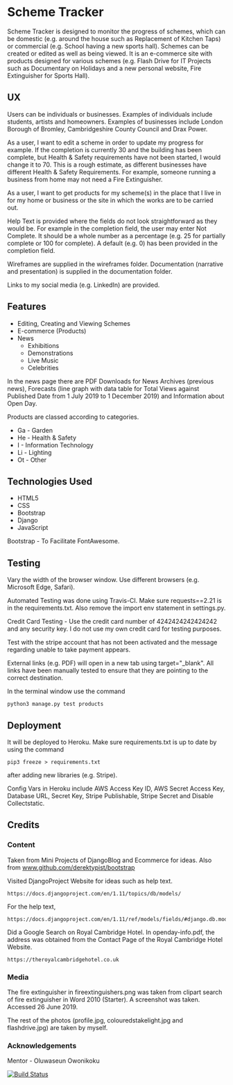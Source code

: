 # Scheme Tracker

Scheme Tracker is designed to monitor the progress of schemes, which can be domestic (e.g. around the house
such as Replacement of Kitchen Taps) or commercial (e.g. School having a new sports hall).  Schemes can be created or edited as well
as being viewed.  It is an e-commerce site with products designed for various schemes
(e.g. Flash Drive for IT Projects such as Documentary on Holidays and a new personal website, Fire Extinguisher for Sports Hall).

## UX

Users can be individuals or businesses.  Examples of individuals include students, artists and homeowners.
Examples of businesses include London Borough of Bromley, Cambridgeshire County Council and Drax Power.

As a user, I want to edit a scheme in order to update my progress for example.  If the completion is
currently 30 and the building has been complete, but Health & Safety requirements have not been started,
I would change it to 70.  This is a rough estimate, as different businesses have different Health &
Safety Requirements.  For example, someone running a business from home may not need a Fire Extinguisher.

As a user, I want to get products for my scheme(s) in the place that I live in for my home or business or the site in which the works are to be carried out.

Help Text is provided where the fields do not look straightforward as they would be.  For example in the completion field,
the user may enter Not Complete.  It should be a whole number as a percentage (e.g. 25 for partially complete or 100 for complete). 
A default (e.g. 0) has been provided in the completion field.

Wireframes are supplied in the wireframes folder.  Documentation (narrative and presentation) is supplied in the documentation folder.

Links to my social media (e.g. LinkedIn) are provided.

## Features

* Editing, Creating and Viewing Schemes
* E-commerce (Products)
* News
    * Exhibitions
    * Demonstrations
    * Live Music
    * Celebrities

In the news page there are PDF Downloads for News Archives (previous news), Forecasts (line graph
with data table for Total Views against Published Date from 1 July 2019 to 1 December 2019) and
Information about Open Day.

Products are classed according to categories.

* Ga - Garden
* He - Health & Safety
* I - Information Technology
* Li - Lighting
* Ot - Other

## Technologies Used

* HTML5
* CSS
* Bootstrap
* Django
* JavaScript

Bootstrap - To Facilitate FontAwesome.

## Testing

Vary the width of the browser window.  Use different browsers (e.g. Microsoft Edge, Safari).

Automated Testing was done using Travis-CI.  Make sure requests==2.21 is in the requirements.txt.
Also remove the import env statement in settings.py.

Credit Card Testing - Use the credit card number of 4242424242424242 and any security key.
I do not use my own credit card for testing purposes.

Test with the stripe account that has not been activated and the message regarding unable to
take payment appears.

External links (e.g. PDF) will open in a new tab using target="_blank".  All links have been manually tested to ensure that
they are pointing to the correct destination.

In the terminal window use the command

    python3 manage.py test products

## Deployment

It will be deployed to Heroku.  Make sure requirements.txt is up to date by using 
the command

    pip3 freeze > requirements.txt

after adding new libraries (e.g. Stripe).

Config Vars in Heroku include AWS Access Key ID, AWS Secret Access Key, Database URL,
Secret Key, Stripe Publishable, Stripe Secret and Disable Collectstatic.

## Credits

### Content

Taken from Mini Projects of DjangoBlog and Ecommerce for ideas.
Also from www.github.com/derektypist/bootstrap

Visited DjangoProject Website for ideas such as help text.

    https://docs.djangoproject.com/en/1.11/topics/db/models/

For the help text, 

    https://docs.djangoproject.com/en/1.11/ref/models/fields/#django.db.models.Field.help_text

Did a Google Search on Royal Cambridge Hotel.  In openday-info.pdf, the address was obtained from the Contact Page of the
Royal Cambridge Hotel Website.

    https://theroyalcambridgehotel.co.uk

### Media

The fire extinguisher in fireextinguishers.png was taken from clipart search of fire extinguisher in Word 2010 (Starter).  A
screenshot was taken.  Accessed 26 June 2019.

The rest of the photos (profile.jpg, colouredstakelight.jpg and flashdrive.jpg) are taken by myself.

### Acknowledgements

Mentor - Oluwaseun Owonikoku

[![Build Status](https://travis-ci.org/derektypist/scheme-tracker.svg?branch=master)](https://travis-ci.org/derektypist/scheme-tracker)